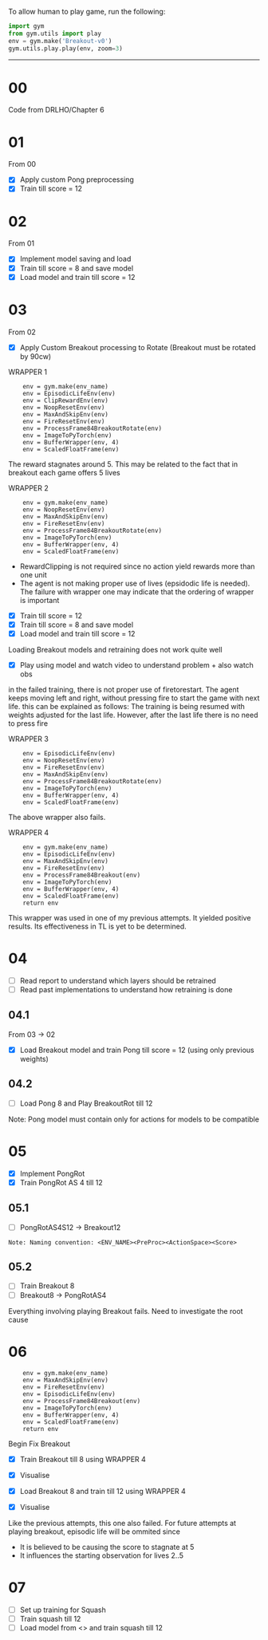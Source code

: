 
To allow human to play game, run the following:

```python
import gym
from gym.utils import play
env = gym.make('Breakout-v0')
gym.utils.play.play(env, zoom=3)
```

---

00
===

Code from DRLHO/Chapter 6

01
===

From 00

- [x] Apply custom Pong preprocessing
- [x] Train till score = 12

02
===

From 01

- [x] Implement model saving and load
- [x] Train till score = 8 and save model
- [x] Load model and train till score = 12

03
===

From 02

- [x] Apply Custom Breakout processing to Rotate (Breakout must be rotated by 90cw)

WRAPPER 1

```
    env = gym.make(env_name)
    env = EpisodicLifeEnv(env)
    env = ClipRewardEnv(env)
    env = NoopResetEnv(env)
    env = MaxAndSkipEnv(env)
    env = FireResetEnv(env)
    env = ProcessFrame84BreakoutRotate(env)
    env = ImageToPyTorch(env)
    env = BufferWrapper(env, 4)
    env = ScaledFloatFrame(env)
```

The reward stagnates around 5. This may be related to the fact that in breakout each game offers 5 lives

WRAPPER 2

```
    env = gym.make(env_name)
    env = NoopResetEnv(env)
    env = MaxAndSkipEnv(env)
    env = FireResetEnv(env)
    env = ProcessFrame84BreakoutRotate(env)
    env = ImageToPyTorch(env)
    env = BufferWrapper(env, 4)
    env = ScaledFloatFrame(env)
```

* RewardClipping is not required since no action yield rewards more than one unit
* The agent is not making proper use of lives (epsidodic life is needed). The failure with wrapper one may indicate that the ordering of wrapper is important

- [x] Train till score = 12
- [x] Train till score = 8 and save model
- [x] Load model and train till score = 12

Loading Breakout models and retraining does not work quite well

- [x] Play using model and watch video to understand problem + also watch obs

in the failed training, there is not proper use of firetorestart. The agent keeps moving left and right, without pressing fire to start the game with next life.
this can be explained as follows:
The training is being resumed with weights adjusted for the last life. However, after the last life there is no need to press fire

WRAPPER 3

```
    env = EpisodicLifeEnv(env)
    env = NoopResetEnv(env)
    env = FireResetEnv(env)
    env = MaxAndSkipEnv(env)
    env = ProcessFrame84BreakoutRotate(env)
    env = ImageToPyTorch(env)
    env = BufferWrapper(env, 4)
    env = ScaledFloatFrame(env)
```

The above wrapper also fails.

WRAPPER 4

```
    env = gym.make(env_name)
    env = EpisodicLifeEnv(env)
    env = MaxAndSkipEnv(env)
    env = FireResetEnv(env)
    env = ProcessFrame84Breakout(env)
    env = ImageToPyTorch(env)
    env = BufferWrapper(env, 4)
    env = ScaledFloatFrame(env)
    return env
```

This wrapper was used in one of my previous attempts. It yielded positive results. Its effectiveness in TL is yet to be determined.

04
===

- [ ] Read report to understand which layers should be retrained
- [ ] Read past implementations to understand how retraining is done
 
04.1
---

From 03 -> 02

- [x] Load Breakout model and train Pong till score = 12 (using only previous weights)

04.2
---

- [ ] Load Pong 8 and Play BreakoutRot till 12

Note: Pong model must contain only for actions for models to be compatible

05
===

- [x] Implement PongRot
- [x] Train PongRot AS 4 till 12

05.1
---

- [ ] PongRotAS4S12 -> Breakout12

```
Note: Naming convention: <ENV_NAME><PreProc><ActionSpace><Score>
```

05.2
---

- [ ] Train Breakout 8
- [ ] Breakout8 -> PongRotAS4

Everything involving playing Breakout fails. Need to investigate the root cause

06
===

```
    env = gym.make(env_name)
    env = MaxAndSkipEnv(env)
    env = FireResetEnv(env)
    env = EpisodicLifeEnv(env)
    env = ProcessFrame84Breakout(env)
    env = ImageToPyTorch(env)
    env = BufferWrapper(env, 4)
    env = ScaledFloatFrame(env)
    return env
```

Begin Fix Breakout

- [x] Train Breakout till 8 using WRAPPER 4
- [x] Visualise

- [x] Load Breakout 8 and train till 12 using WRAPPER 4
- [x] Visualise

Like the previous attempts, this one also failed.
For future attempts at playing breakout, episodic life will be ommited since 
- It is believed to be causing the score to stagnate at 5
- It influences the starting observation for lives 2..5

07
===

- [ ] Set up training for Squash
- [ ] Train squash till 12
- [ ] Load model from <> and train squash till 12
